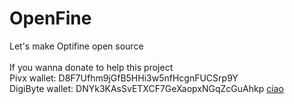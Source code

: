 # OpenFine
Let's make Optifine open source<br/><br/>
If you wanna donate to help this project  
Pivx wallet: 
D8F7Ufhm9jGfB5HHi3w5nfHcgnFUCSrp9Y  
DigiByte wallet: 
DNYk3KAsSvETXCF7GeXaopxNGqZcGuAhkp
[ciao](http://google.com)
